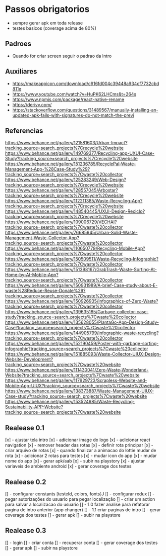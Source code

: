 # Passos obrigatorios

- sempre gerar apk em toda release
- testes basicos (coverage acima de 80%)

## Padroes

- Quando for criar screen seguir o padrao da Intro

## Auxiliares

- https://makeappicon.com/download/c916fd004c39448a934cf7732cbd811e
- https://www.youtube.com/watch?v=HuPK62LHCms&t=264s
- https://www.npmjs.com/package/react-native-rename
- https://derivv.com/
- https://stackoverflow.com/questions/31489567/manually-installing-an-updated-apk-fails-with-signatures-do-not-match-the-previ

## Referencias

https://www.behance.net/gallery/121581603/Urban-Impact?tracking_source=search_projects%7Crecycle%20website
https://www.behance.net/gallery/149769377/Recycling-app-UXUI-Case-Study?tracking_source=search_projects%7Crecycle%20website
https://www.behance.net/gallery/151236785/RecyclePal-Waste-Management-App-%28Case-Study%29?tracking_source=search_projects%7Cwaste%20collector
https://www.behance.net/gallery/125283249/Web-Design?tracking_source=search_projects%7Crecycle%20website
https://www.behance.net/gallery/128557045/Arbostar?tracking_source=search_projects%7Crecycle%20website
https://www.behance.net/gallery/112211385/Waste-Recycling-App?tracking_source=search_projects%7Crecycle%20website
https://www.behance.net/gallery/148540445/UXUI-Design-Reciclo?tracking_source=search_projects%7Crecycle%20website
https://www.behance.net/gallery/109006729/VECHAI?tracking_source=search_projects%7Cwaste%20collector
https://www.behance.net/gallery/76685945/Urban-Solid-Waste-Management-Waste-Collector-App?tracking_source=search_projects%7Cwaste%20collector
https://www.behance.net/gallery/110650779/Recycling-Mobile-App?tracking_source=search_projects%7Cwaste%20collector
https://www.behance.net/gallery/150509511/Waste-Recycling-Infographic?tracking_source=search_projects%7Cwaste%20collector
https://www.behance.net/gallery/151398167/GrabTrash-Waste-Sorting-At-Home-by-AI-Mobile-App?tracking_source=search_projects%7Cwaste%20collector
https://www.behance.net/gallery/150931989/A-brief-Case-study-about-E-waste%28Reduce-Reuse-Donate%29?tracking_source=search_projects%7Cwaste%20collector
https://www.behance.net/gallery/150926935/Infographics-of-Zero-Waste?tracking_source=search_projects%7Cwaste%20collector
https://www.behance.net/gallery/139635185/Garbage-collector-case-study?tracking_source=search_projects%7Cwaste%20collector
https://www.behance.net/gallery/135628055/PlantaGo-App-Design-Study-Case?tracking_source=search_projects%7Cwaste%20collector
https://www.behance.net/gallery/144905799/infographic-waste-recycling?tracking_source=search_projects%7Cwaste%20collector
https://www.behance.net/gallery/152190459/Poster-with-garbage-sorting-infographic?tracking_source=search_projects%7Cwaste%20collector
https://www.behance.net/gallery/151885093/Waste-Collector-UIUX-Design-Website-Development?tracking_source=search_projects%7Cwaste%20website
https://www.behance.net/gallery/111430041/Zero-Waste-Wonderland-Website?tracking_source=search_projects%7Cwaste%20website
https://www.behance.net/gallery/117929723/Scrapless-Website-and-Mobile-App-UIUX?tracking_source=search_projects%7Cwaste%20website
https://www.behance.net/gallery/138373887/Waste-Management-UIUX-Case-study?tracking_source=search_projects%7Cwaste%20website
https://www.behance.net/gallery/153524985/Waste-Recycling-Sustainability-APP-Website?tracking_source=search_projects%7Cwaste%20website

## Realease 0.1

[x] - ajustar tela intro
[x] - adicionar image do logo
[x] - adicionar react navigation
[x] - remover header das rotas
[x] - definir rota principar
[x] - criar arquivo de rotas
[x] - quando finalizar a animacao do lottie mudar de rota
[x] - adicionar 2 rotas para testes
[x] - mudar icon do app
[x] - mudar nome do app
[x] - gerar apk/aab
[x] - subir na playstory
[x] - ajustar variaveis de ambiente android
[x] - gerar coverage dos testes

## Realease 0.2

[] - configurar constants [testeId, colors, fonts]J
[] - configurar redux
[] - pegar autorizações do usuario para pegar localização
[] - criar um action para salvar a localizacao do usuario
[] - 1.0 fazer analise para refatorar pagina de intro anterior (app changer)
[] - 1.1 criar paginas de intro
[] - gerar coverage dos testes
[] - gerar apk
[] - subir na playstore

## Realease 0.3

[] - login
[] - criar conta
[] - recuperar conta
[] - gerar coverage dos testes
[] - gerar apk
[] - subir na playstore
